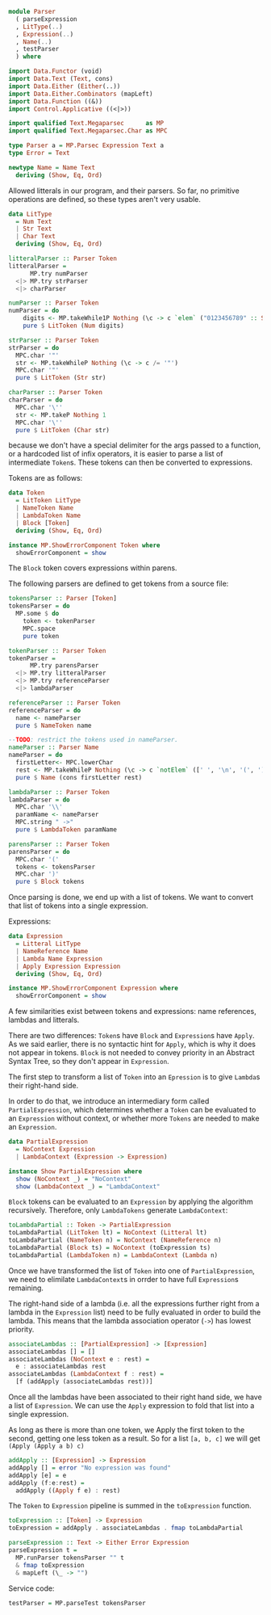 ```haskell
module Parser
  ( parseExpression
  , LitType(..)
  , Expression(..)
  , Name(..)
  , testParser
  ) where

import Data.Functor (void)
import Data.Text (Text, cons)
import Data.Either (Either(..))
import Data.Either.Combinators (mapLeft)
import Data.Function ((&))
import Control.Applicative ((<|>))

import qualified Text.Megaparsec      as MP
import qualified Text.Megaparsec.Char as MPC

type Parser a = MP.Parsec Expression Text a
type Error = Text

newtype Name = Name Text
  deriving (Show, Eq, Ord)
```

Allowed litterals in our program, and their parsers.
So far, no primitive operations are defined, so these types aren't very usable.

```haskell
data LitType
  = Num Text
  | Str Text
  | Char Text
  deriving (Show, Eq, Ord)

litteralParser :: Parser Token
litteralParser =
      MP.try numParser
  <|> MP.try strParser
  <|> charParser

numParser :: Parser Token
numParser = do
    digits <- MP.takeWhile1P Nothing (\c -> c `elem` ("0123456789" :: String) )
    pure $ LitToken (Num digits)

strParser :: Parser Token
strParser = do
  MPC.char '"'
  str <- MP.takeWhileP Nothing (\c -> c /= '"')
  MPC.char '"'
  pure $ LitToken (Str str)

charParser :: Parser Token
charParser = do
  MPC.char '\''
  str <- MP.takeP Nothing 1
  MPC.char '\''
  pure $ LitToken (Char str)
```

because we don't have a special delimiter for the args passed to a function, or
a hardcoded list of infix operators, it is easier to parse a list of intermediate
`Token`s. These tokens can then be converted to expressions.

Tokens are as follows:

```haskell
data Token
  = LitToken LitType
  | NameToken Name
  | LambdaToken Name
  | Block [Token]
  deriving (Show, Eq, Ord)

instance MP.ShowErrorComponent Token where
  showErrorComponent = show
```

The `Block` token covers expressions within parens.

The following parsers are defined to get tokens from a source file:

```haskell
tokensParser :: Parser [Token]
tokensParser = do
  MP.some $ do
    token <- tokenParser
    MPC.space
    pure token

tokenParser :: Parser Token
tokenParser =
      MP.try parensParser
  <|> MP.try litteralParser
  <|> MP.try referenceParser
  <|> lambdaParser

referenceParser :: Parser Token
referenceParser = do
  name <- nameParser
  pure $ NameToken name

--TODO: restrict the tokens used in nameParser.
nameParser :: Parser Name
nameParser = do
  firstLetter<- MPC.lowerChar
  rest <- MP.takeWhileP Nothing (\c -> c `notElem` ([' ', '\n', '(', ')']))
  pure $ Name (cons firstLetter rest)

lambdaParser :: Parser Token
lambdaParser = do
  MPC.char '\\'
  paramName <- nameParser
  MPC.string " ->"
  pure $ LambdaToken paramName

parensParser :: Parser Token
parensParser = do
  MPC.char '('
  tokens <- tokensParser
  MPC.char ')'
  pure $ Block tokens
```

Once parsing is done, we end up with a list of tokens. We want to convert that
list of tokens into a single expression.

Expressions:

```haskell
data Expression
  = Litteral LitType 
  | NameReference Name
  | Lambda Name Expression
  | Apply Expression Expression 
  deriving (Show, Eq, Ord)

instance MP.ShowErrorComponent Expression where
  showErrorComponent = show
```

A few similarities exist between tokens and expressions: name references,
lambdas and litterals.

There are two differences: `Token`s have `Block` and `Expression`s have
`Apply`. As we said earlier, there is no syntactic hint for `Apply`, which
is why it does not appear in tokens. `Block` is not needed to convey priority
in an Abstract Syntax Tree, so they don't appear in `Expression`.

The first step to transform a list of `Token` into an `Epression` is to give
`Lambda`s their right-hand side.

In order to do that, we introduce an intermediary form called `PartialExpression`,
which determines whether a `Token` can be evaluated to an `Expression` without
context, or whether more `Tokens` are needed to make an `Expression`.

```haskell
data PartialExpression
  = NoContext Expression
  | LambdaContext (Expression -> Expression)

instance Show PartialExpression where
  show (NoContext _) = "NoContext"
  show (LambdaContext _) = "LambdaContext"
```

`Block` tokens can be evaluated to an `Expression` by applying the algorithm
recursively. Therefore, only `LambdaTokens` generate `LambdaContext`:

```haskell
toLambdaPartial :: Token -> PartialExpression
toLambdaPartial (LitToken lt) = NoContext (Litteral lt)
toLambdaPartial (NameToken n) = NoContext (NameReference n)
toLambdaPartial (Block ts) = NoContext (toExpression ts)
toLambdaPartial (LambdaToken n) = LambdaContext (Lambda n)
```

Once we have transformed the list of `Token` into one of `PartialExpression`, we
need to elimilate `LambdaContext`s in orrder to have full `Expression`s remaining.

The right-hand side of a lambda (i.e. all the expressions further right from a
lambda in the `Expression` list) need to be fully evaluated in order to build
the lambda. This means that the lambda association operator (`->`) has lowest
priority.

```haskell
associateLambdas :: [PartialExpression] -> [Expression]
associateLambdas [] = []
associateLambdas (NoContext e : rest) =
  e : associateLambdas rest 
associateLambdas (LambdaContext f : rest) =
  [f (addApply (associateLambdas rest))]
```

Once all the lambdas have been associated to their right hand side, we have a
list of `Expression`. We can use the `Apply` expression to fold that list into a
single expression. 

As long as there is more than one token, we Apply the first token to the second,
getting one less token as a result.
So for a list `[a, b, c]` we will get `(Apply (Apply a b) c)`

```haskell
addApply :: [Expression] -> Expression
addApply [] = error "No expression was found"
addApply [e] = e
addApply (f:e:rest) =
  addApply ((Apply f e) : rest)
```

The `Token` to `Expression` pipeline is summed in the `toExpression` function.

```haskell
toExpression :: [Token] -> Expression
toExpression = addApply . associateLambdas . fmap toLambdaPartial

parseExpression :: Text -> Either Error Expression
parseExpression t =
  MP.runParser tokensParser "" t
  & fmap toExpression
  & mapLeft (\_ -> "")
```

Service code:

```haskell
testParser = MP.parseTest tokensParser
```
